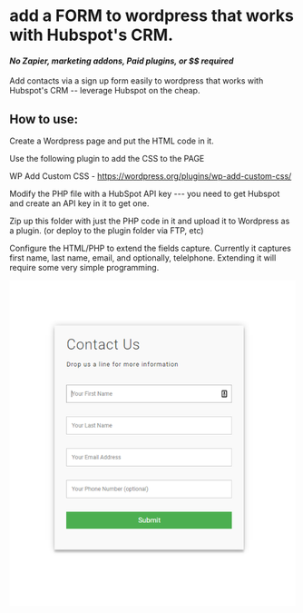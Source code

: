 # add a FORM to wordpress that works with Hubspot's CRM.
#### *No Zapier, marketing addons, Paid plugins, or $$ required*
Add contacts via a sign up form easily to wordpress that works with Hubspot's CRM -- leverage Hubspot on the cheap.



## How to use:

Create a Wordpress page and put the HTML code in it.

Use the following plugin to add the CSS to the PAGE

WP Add Custom CSS - https://wordpress.org/plugins/wp-add-custom-css/

Modify the PHP file with a HubSpot API key ---  you need to get Hubspot and create an API key in it to get one.

Zip up this folder with just the PHP code in it and upload it to Wordpress as a plugin. (or deploy to the plugin folder via FTP, etc)

Configure the HTML/PHP to extend the fields capture. Currently it captures first name, last name, email, and optionally, telelphone. Extending it will require some very simple programming.

![Screenshot](screenshot1.png)





